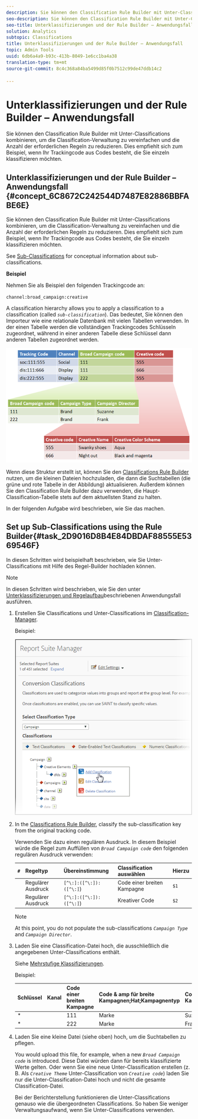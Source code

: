 ```yaml
---
description: Sie können den Classification Rule Builder mit Unter-Classifications kombinieren, um die Classification-Verwaltung zu vereinfachen und die Anzahl der erforderlichen Regeln zu reduzieren. Dies empfiehlt sich zum Beispiel, wenn Ihr Trackingcode aus Codes besteht, die Sie einzeln klassifizieren möchten.
seo-description: Sie können den Classification Rule Builder mit Unter-Classifications kombinieren, um die Classification-Verwaltung zu vereinfachen und die Anzahl der erforderlichen Regeln zu reduzieren. Dies empfiehlt sich zum Beispiel, wenn Ihr Trackingcode aus Codes besteht, die Sie einzeln klassifizieren möchten.
seo-title: Unterklassifizierungen und der Rule Builder – Anwendungsfall
solution: Analytics
subtopic: Classifications
title: Unterklassifizierungen und der Rule Builder – Anwendungsfall
topic: Admin Tools
uuid: 6db6a4a9-b93c-413b-8049-1e6cc1ba4a38
translation-type: tm+mt
source-git-commit: 8c4c368a84ba5499d85f0b7512c99de47ddb14c2

---
```



# Unterklassifizierungen und der Rule Builder – Anwendungsfall

Sie können den Classification Rule Builder mit Unter-Classifications kombinieren, um die Classification-Verwaltung zu vereinfachen und die Anzahl der erforderlichen Regeln zu reduzieren. Dies empfiehlt sich zum Beispiel, wenn Ihr Trackingcode aus Codes besteht, die Sie einzeln klassifizieren möchten.

## Unterklassifizierungen und der Rule Builder – Anwendungsfall {#concept_6C8672C242544D7487E82886BBFABE6E}

Sie können den Classification Rule Builder mit Unter-Classifications kombinieren, um die Classification-Verwaltung zu vereinfachen und die Anzahl der erforderlichen Regeln zu reduzieren. Dies empfiehlt sich zum Beispiel, wenn Ihr Trackingcode aus Codes besteht, die Sie einzeln klassifizieren möchten.

See [Sub-Classifications](/help/components/c-classifications2/c-sub-classifications.md) for conceptual information about sub-classifications.

**Beispiel**

Nehmen Sie als Beispiel den folgenden Trackingcode an:

`channel:broad_campaign:creative`

A classification hierarchy allows you to apply a classification to a classification (called *`sub-classification`*). Das bedeutet, Sie können den Importeur wie eine relationale Datenbank mit vielen Tabellen verwenden. In der einen Tabelle werden die vollständigen Trackingcodes Schlüsseln zugeordnet, während in einer anderen Tabelle diese Schlüssel dann anderen Tabellen zugeordnet werden.

![](assets/sub_class_table.png)

Wenn diese Struktur erstellt ist, können Sie den [Classifications Rule Builder](/help/components/c-classifications2/crb/classification-rule-builder.md) nutzen, um die kleinen Dateien hochzuladen, die dann die Suchtabellen (die grüne und rote Tabelle in der Abbildung) aktualisieren. Außerdem können Sie den Classification Rule Builder dazu verwenden, die Haupt-Classification-Tabelle stets auf dem aktuellsten Stand zu halten.

In der folgenden Aufgabe wird beschrieben, wie Sie das machen.

## Set up Sub-Classifications using the Rule Builder{#task_2D9016D8B4E84DBDAF88555E5369546F}

<!-- 

t_rule_builder_subclass.xml

 -->

In diesen Schritten wird beispielhaft beschrieben, wie Sie Unter-Classifications mit Hilfe des Regel-Builder hochladen können.

>[!NOTE]
>
> In diesen Schritten wird beschrieben, wie Sie den unter [Unterklassifizierungen und Regelaufbau](/help/components/c-classifications2/crb/sub-classification-rule-builder.md)beschriebenen Anwendungsfall ausführen.

1. Erstellen Sie Classifications und Unter-Classifications im [Classification-Manager](https://marketing.adobe.com/resources/help/en_US/reference/classifications.html).

   Beispiel:

   ![Schritt-Info](assets/sub_class_create.png)

1. In the [Classifications Rule Builder](/help/components/c-classifications2/crb/classification-rule-builder.md), classify the sub-classification key from the original tracking code.

   Verwenden Sie dazu einen regulären Ausdruck. In diesem Beispiel würde die Regel zum Auffüllen von  *`Broad Campaign code`* den folgenden regulären Ausdruck verwenden:

   | `#` | Regeltyp | Übereinstimmung | Classification auswählen | Hierzu |
   |---|---|---|---|---|
   |  | Regulärer Ausdruck | `[^\:]:([^\:]):([^\:]`) | Code einer breiten Kampagne | `$1` |
   |  | Regulärer Ausdruck | `[^\:]:([^\:]):([^\:]`) | Kreativer Code | `$2` |

   >[!NOTE]
   >
   >At this point, you do not populate the sub-classifications *`Campaign Type`* and *`Campaign Director`*.

1. Laden Sie eine Classification-Datei hoch, die ausschließlich die angegebenen Unter-Classifications enthält.

   Siehe [Mehrstufige Klassifizierungen](/help/components/c-classifications2/c-sub-classifications.md).

   Beispiel:

   | Schlüssel | Kanal | Code einer breiten Kampagne | Code &amp; amp für breite Kampagnen;Hat;Kampagnentyp | Code &amp; amp für breite Kampagnen;Hat;Kampagnenleiter | ... |
   |---|---|---|---|---|---|
   | * |  | 111 | Marke | Suzanne |  |
   | * |  | 222 | Marke | Frank |  |

1. Laden Sie eine kleine Datei (siehe oben) hoch, um die Suchtabellen zu pflegen. 

   You would upload this file, for example, when a new *`Broad Campaign code`* is introduced. Diese Datei würden dann für bereits klassifizierte Werte gelten. Oder wenn Sie eine neue Unter-Classification erstellen (z. B.  Als *`Creative Theme`* Unter-Classification von *`Creative code`*) laden Sie nur die Unter-Classification-Datei hoch und nicht die gesamte Classification-Datei.

   Bei der Berichterstellung funktionieren die Unter-Classifications genauso wie die übergeordneten Classifications. So haben Sie weniger Verwaltungsaufwand, wenn Sie Unter-Classifications verwenden.
